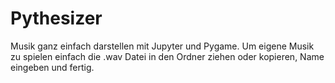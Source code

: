 # Pythesizer
Musik ganz einfach darstellen mit Jupyter und Pygame.
Um eigene Musik zu spielen einfach die .wav Datei in den Ordner 
ziehen oder kopieren, Name eingeben und fertig.
